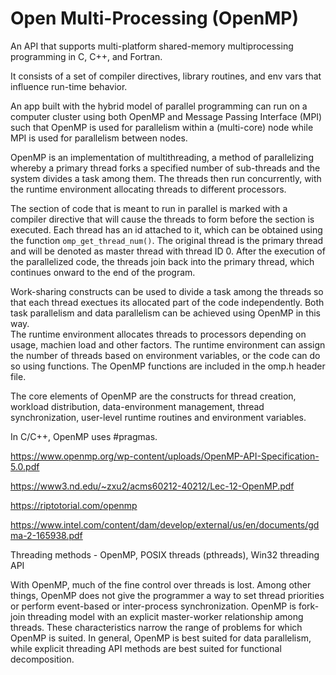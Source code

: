 # Open Multi-Processing (OpenMP)  

An API that supports multi-platform shared-memory multiprocessing programming in C, C++, and Fortran.

It consists of a set of compiler directives, library routines, and env vars that influence run-time behavior.  

An app built with the hybrid model of parallel programming can run on a computer cluster using both OpenMP and Message Passing Interface (MPI) such that OpenMP is used for parallelism within a (multi-core) node while MPI is used for parallelism between nodes.  

OpenMP is an implementation of multithreading, a method of parallelizing whereby a primary thread forks a specified number of sub-threads and the system divides a task among them. The threads then run concurrently, with the runtime environment allocating threads to different processors.  

The section of code that is meant to run in parallel is marked with a compiler directive that will cause the threads to form before the section is executed. Each thread has an id attached to it, which can be obtained using the function `omp_get_thread_num()`. The original thread is the primary thread and will be denoted as master thread with thread ID 0. After the execution of the parallelized code, the threads join back into the primary thread, which continues onward to the end of the program.  

Work-sharing constructs can be used to divide a task among the threads so that each thread exectues its allocated part of the code independently. Both task parallelism and data parallelism can be achieved using OpenMP in this way.  
The runtime environment allocates threads to processors depending on usage, machien load and other factors. The runtime environment can assign the number of threads based on environment variables, or the code can do so using functions. The OpenMP functions are included in the omp.h header file.  

The core elements of OpenMP are the constructs for thread creation, workload distribution, data-environment management, thread synchronization, user-level runtime routines and environment variables.  

In C/C++, OpenMP uses #pragmas.  

https://www.openmp.org/wp-content/uploads/OpenMP-API-Specification-5.0.pdf  

https://www3.nd.edu/~zxu2/acms60212-40212/Lec-12-OpenMP.pdf   

https://riptotorial.com/openmp  

https://www.intel.com/content/dam/develop/external/us/en/documents/gdma-2-165938.pdf  

Threading methods - OpenMP, POSIX threads (pthreads), Win32 threading API

With OpenMP, much of the fine control over threads is lost. Among other things, OpenMP does not give the programmer a way to set thread priorities or perform event-based or inter-process synchronization. OpenMP is fork-join threading model with an explicit master-worker relationship among threads. These characteristics narrow the range of problems for which OpenMP is suited. In general, OpenMP is best suited for data parallelism, while explicit threading API methods are best suited for functional decomposition.  

